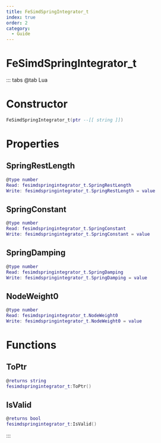 ```yaml
---
title: FeSimdSpringIntegrator_t
index: true
order: 2
category:
  - Guide
---
```


# FeSimdSpringIntegrator_t

::: tabs
@tab Lua
# Constructor
```lua
FeSimdSpringIntegrator_t(ptr --[[ string ]])
```
# Properties
## SpringRestLength 
```lua
@type number
Read: fesimdspringintegrator_t.SpringRestLength
Write: fesimdspringintegrator_t.SpringRestLength = value
```
## SpringConstant 
```lua
@type number
Read: fesimdspringintegrator_t.SpringConstant
Write: fesimdspringintegrator_t.SpringConstant = value
```
## SpringDamping 
```lua
@type number
Read: fesimdspringintegrator_t.SpringDamping
Write: fesimdspringintegrator_t.SpringDamping = value
```
## NodeWeight0 
```lua
@type number
Read: fesimdspringintegrator_t.NodeWeight0
Write: fesimdspringintegrator_t.NodeWeight0 = value
```
# Functions
## ToPtr
```lua
@returns string
fesimdspringintegrator_t:ToPtr()
```
## IsValid
```lua
@returns bool
fesimdspringintegrator_t:IsValid()
```

:::
